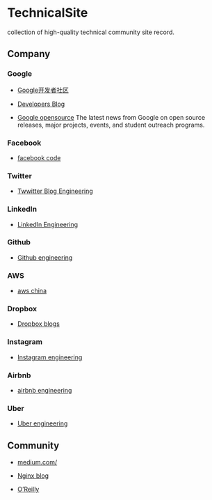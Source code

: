 # TechnicalSite

collection of high-quality technical community site record.

## Company

### Google 

- [Google开发者社区](https://chinagdg.org/blog/)

- [Developers Blog](https://android-developers.googleblog.com/)

- [Google opensource](https://opensource.googleblog.com/)
The latest news from Google on open source releases, major projects, events, and student outreach programs.

### Facebook 

- [facebook code](https://code.fb.com/)

### Twitter

- [Twwitter Blog Engineering](https://blog.twitter.com/engineering/en_us.html)

### LinkedIn

- [LinkedIn Engineering](https://engineering.linkedin.com/blog)

### Github 

- [Github engineering](https://githubengineering.com/)

### AWS 

- [aws china](https://amazonaws-china.com/cn/blogs/aws/)

### Dropbox 

- [Dropbox blogs](https://blogs.dropbox.com/tech/)

### Instagram

- [Instagram engineering](https://instagram-engineering.com/)

### Airbnb 

- [airbnb engineering](https://medium.com/airbnb-engineering)

### Uber 

- [Uber engineering](https://eng.uber.com/)

## Community

- [medium.com/](https://medium.com/)

- [Nginx blog](https://www.nginx.com/blog/)

- [O’Reilly](https://www.oreilly.com/topics)